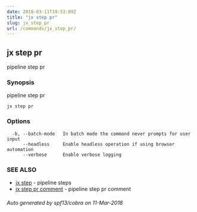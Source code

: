 ```yaml
---
date: 2018-03-11T19:53:09Z
title: "jx step pr"
slug: jx_step_pr
url: /commands/jx_step_pr/
---
```

## jx step pr

pipeline step pr

### Synopsis


pipeline step pr

```
jx step pr
```

### Options

```
  -b, --batch-mode   In batch mode the command never prompts for user input
      --headless     Enable headless operation if using browser automation
      --verbose      Enable verbose logging
```

### SEE ALSO
* [jx step](/commands/jx_step/)	 - pipeline steps
* [jx step pr comment](/commands/jx_step_pr_comment/)	 - pipeline step pr comment

###### Auto generated by spf13/cobra on 11-Mar-2018
